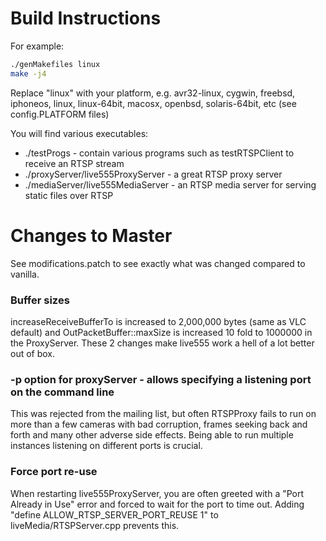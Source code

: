 # Build Instructions

For example:

```bash
./genMakefiles linux
make -j4
```

Replace "linux" with your platform, e.g. avr32-linux, cygwin, freebsd, iphoneos, linux, linux-64bit, macosx, openbsd, solaris-64bit, etc (see config.PLATFORM files)

You will find various executables:

 * ./testProgs - contain various programs such as testRTSPClient to receive an RTSP stream
 * ./proxyServer/live555ProxyServer - a great RTSP proxy server
 * ./mediaServer/live555MediaServer - an RTSP media server for serving static files over RTSP

# Changes to Master

See modifications.patch to see exactly what was changed compared to vanilla.

### Buffer sizes

increaseReceiveBufferTo is increased to 2,000,000 bytes (same as VLC default) and
OutPacketBuffer::maxSize is increased 10 fold to 1000000 in the ProxyServer. These
2 changes make live555 work a hell of a lot better out of box.

### -p option for proxyServer - allows specifying a listening port on the command line

This was rejected from the mailing list, but often RTSPProxy fails to run on
more than a few cameras with bad corruption, frames seeking back and forth and
many other adverse side effects. Being able to run multiple instances listening
on different ports is crucial.

### Force port re-use

When restarting live555ProxyServer, you are often greeted with a "Port Already in Use"
error and forced to wait for the port to time out. Adding
"define ALLOW_RTSP_SERVER_PORT_REUSE 1" to liveMedia/RTSPServer.cpp prevents this.
